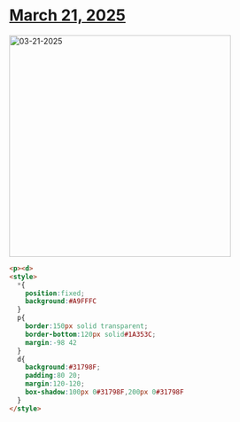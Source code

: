 # [March 21, 2025](https://cssbattle.dev/play/qEsgGoVQNULYpu0gGpuY)

<img src="https://firebasestorage.googleapis.com/v0/b/cssbattleapp.appspot.com/o/user%2Fe6YbeBahWNPT7VpE2rE2p85byxa2%2Ftargets%2Ftarget_xaiFv5N@2x.png?alt=media" width="400" alt="03-21-2025" />

```html
<p><d>
<style>
  *{
    position:fixed;
    background:#A9FFFC
  }
  p{
    border:150px solid transparent;
    border-bottom:120px solid#1A353C;
    margin:-98 42
  }
  d{
    background:#31798F;
    padding:80 20;
    margin:120-120;
    box-shadow:100px 0#31798F,200px 0#31798F
  }
</style>
```
